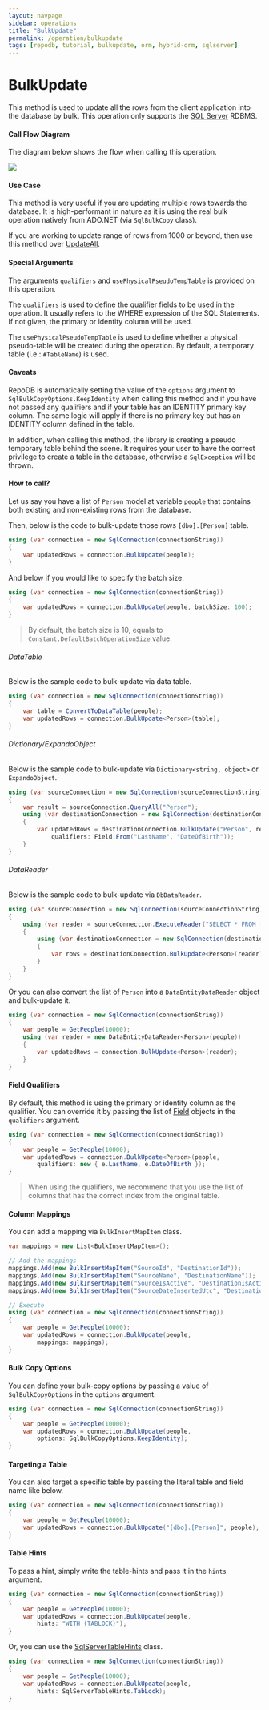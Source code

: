 ```yaml
---
layout: navpage
sidebar: operations
title: "BulkUpdate"
permalink: /operation/bulkupdate
tags: [repodb, tutorial, bulkupdate, orm, hybrid-orm, sqlserver]
---
```


# BulkUpdate

This method is used to update all the rows from the client application into the database by bulk. This operation only supports the [SQL Server](https://www.nuget.org/packages/RepoDb.SqlServer.BulkOperations) RDBMS.

#### Call Flow Diagram

The diagram below shows the flow when calling this operation.

<img src="../../assets/images/site/bulk-update.png" />

#### Use Case

This method is very useful if you are updating multiple rows towards the database. It is high-performant in nature as it is using the real bulk operation natively from ADO.NET (via `SqlBulkCopy` class).

If you are working to update range of rows from 1000 or beyond, then use this method over [UpdateAll](/operation/updateall).

#### Special Arguments

The arguments `qualifiers` and `usePhysicalPseudoTempTable` is provided on this operation.

The `qualifiers` is used to define the qualifier fields to be used in the operation. It usually refers to the WHERE expression of the SQL Statements. If not given, the primary or identity column will be used.

The `usePhysicalPseudoTempTable` is used to define whether a physical pseudo-table will be created during the operation. By default, a temporary table (i.e.: `#TableName`) is used.

#### Caveats

RepoDB is automatically setting the value of the `options` argument to `SqlBulkCopyOptions.KeepIdentity` when calling this method and if you have not passed any qualifiers and if your table has an IDENTITY primary key column. The same logic will apply if there is no primary key but has an IDENTITY column defined in the table.

In addition, when calling this method, the library is creating a pseudo temporary table behind the scene. It requires your user to have the correct privilege to create a table in the database, otherwise a `SqlException` will be thrown.

#### How to call?

Let us say you have a list of `Person` model at variable `people` that contains both existing and non-existing rows from the database.

Then, below is the code to bulk-update those rows `[dbo].[Person]` table.

```csharp
using (var connection = new SqlConnection(connectionString))
{
    var updatedRows = connection.BulkUpdate(people);
}
```

And below if you would like to specify the batch size.

```csharp
using (var connection = new SqlConnection(connectionString))
{
    var updatedRows = connection.BulkUpdate(people, batchSize: 100);
}
```

> By default, the batch size is 10, equals to `Constant.DefaultBatchOperationSize` value.

###### DataTable

Below is the sample code to bulk-update via data table.

```csharp
using (var connection = new SqlConnection(connectionString))
{
    var table = ConvertToDataTable(people);
    var updatedRows = connection.BulkUpdate<Person>(table);
}
```

###### Dictionary/ExpandoObject

Below is the sample code to bulk-update via `Dictionary<string, object>` or `ExpandoObject`.

```csharp
using (var sourceConnection = new SqlConnection(sourceConnectionString))
{
    var result = sourceConnection.QueryAll("Person");
    using (var destinationConnection = new SqlConnection(destinationConnectionString))
    {
        var updatedRows = destinationConnection.BulkUpdate("Person", result,
            qualifiers: Field.From("LastName", "DateOfBirth"));
    }
}
```

###### DataReader

Below is the sample code to bulk-update via `DbDataReader`.

```csharp
using (var sourceConnection = new SqlConnection(sourceConnectionString))
{
    using (var reader = sourceConnection.ExecuteReader("SELECT * FROM [dbo].[Person] WHERE (IsActive = 1);"))
    {
        using (var destinationConnection = new SqlConnection(destinationConnectionString))
        {
            var rows = destinationConnection.BulkUpdate<Person>(reader);
        }
    }
}
```

Or you can also convert the list of `Person` into a `DataEntityDataReader` object and bulk-update it.

```csharp
using (var connection = new SqlConnection(connectionString))
{
    var people = GetPeople(10000);
    using (var reader = new DataEntityDataReader<Person>(people))
    {
        var updatedRows = connection.BulkUpdate<Person>(reader);
    }
}
```

#### Field Qualifiers

By default, this method is using the primary or identity column as the qualifier. You can override it by passing the list of [Field](/class/field) objects in the `qualifiers` argument.

```csharp
using (var connection = new SqlConnection(connectionString))
{
    var people = GetPeople(10000);
    var updatedRows = connection.BulkUpdate<Person>(people,
        qualifiers: new { e.LastName, e.DateOfBirth });
}
```

> When using the qualifiers, we recommend that you use the list of columns that has the correct index from the original table.

#### Column Mappings

You can add a mapping via `BulkInsertMapItem` class.

```csharp
var mappings = new List<BulkInsertMapItem>();

// Add the mappings
mappings.Add(new BulkInsertMapItem("SourceId", "DestinationId"));
mappings.Add(new BulkInsertMapItem("SourceName", "DestinationName"));
mappings.Add(new BulkInsertMapItem("SourceIsActive", "DestinationIsActive"));
mappings.Add(new BulkInsertMapItem("SourceDateInsertedUtc", "DestinationDateInsertedUtc"));

// Execute
using (var connection = new SqlConnection(connectionString))
{
    var people = GetPeople(10000);
    var updatedRows = connection.BulkUpdate(people,
        mappings: mappings);
}
```

#### Bulk Copy Options

You can define your bulk-copy options by passing a value of `SqlBulkCopyOptions` in the `options` argument.

```csharp
using (var connection = new SqlConnection(connectionString))
{
    var people = GetPeople(10000);
    var updatedRows = connection.BulkUpdate(people,
        options: SqlBulkCopyOptions.KeepIdentity);
}
```

#### Targeting a Table

You can also target a specific table by passing the literal table and field name like below.

```csharp
using (var connection = new SqlConnection(connectionString))
{
    var people = GetPeople(10000);
    var updatedRows = connection.BulkUpdate("[dbo].[Person]", people);
}
```

#### Table Hints

To pass a hint, simply write the table-hints and pass it in the `hints` argument.

```csharp
using (var connection = new SqlConnection(connectionString))
{
    var people = GetPeople(10000);
    var updatedRows = connection.BulkUpdate(people,
        hints: "WITH (TABLOCK)");
}
```

Or, you can use the [SqlServerTableHints](/class/sqlservertablehints) class.

```csharp
using (var connection = new SqlConnection(connectionString))
{
    var people = GetPeople(10000);
    var updatedRows = connection.BulkUpdate(people,
        hints: SqlServerTableHints.TabLock);
}
```
